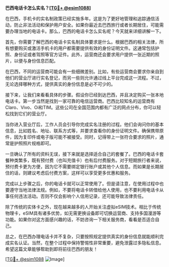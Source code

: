 **巴西电话卡怎么实名？[[TG💪+ @esim1088](https://t.me/s/esim1088)]**

在巴西，手机卡的实名制政策已经实施多年。这是为了更好地管理和追踪通信活动，防止非法活动和保护用户安全。如果你最近去巴西旅行或者长期居住，可能需要办理当地的电话卡。那么，巴西的电话卡怎么实名呢？今天就来详细讲解一下。

首先，你需要了解巴西的电话卡实名制具体要求是什么。根据巴西的相关法律，所有想要购买或激活手机卡的用户都需要提供有效的身份证明文件。这通常包括护照、身份证或者驾照等官方证件。此外，运营商还会要求用户提供一张近期的照片，以便与身份信息匹配。

在巴西，不同的运营商可能会有一些细微差别。比如，有些运营商会要求你亲自到他们的营业厅进行实名登记，而另一些则允许通过线上平台完成这一流程。不过，无论选择哪种方式，提供真实的身份信息是必不可少的。

接下来，让我们来看看具体的步骤。假设你已经到达巴西，并且决定购买一张本地电话卡。第一步当然是找到一家可靠的电信运营商。巴西比较知名的运营商有Claro、Vivo、Oi和TIM。这些公司在全国范围内都有广泛的网点分布，你可以轻松找到它们的营业厅。

当你进入营业厅后，工作人员会引导你完成实名注册的过程。他们会询问你的基本信息，比如姓名、地址、联系方式等，并要求查看你的身份证明文件。确保携带原件，因为复印件或电子版可能不被接受。同时，记得带上一张符合要求的照片，通常是护照照片规格即可。

一旦确认了所有的资料无误，接下来就是选择适合自己的套餐了。巴西的电话卡套餐种类繁多，既有预付费（也叫充值卡）也有后付费服务。对于短期旅行者来说，预付费卡更为方便，因为它不需要绑定银行账户或其他个人信息。而如果是长期居住的话，则建议考虑后付费方案，这样可以享受更多优惠和服务。

完成以上步骤之后，你的电话卡就可以正常使用了。但是请注意，在使用过程中也要遵守当地法律法规。例如，不要将电话卡转借给他人使用，也不要利用电话卡从事任何违法活动。否则不仅会影响个人信用记录，还可能导致法律责任。

除了传统的实体卡之外，现在越来越多的人开始关注虚拟eSIM技术。相比于传统物理卡，eSIM具有诸多优势，如无需更换设备即可切换运营商、支持多国漫游等功能。如果你对这方面感兴趣的话，不妨咨询一下相关服务商，看看是否适合自己。

总之，在巴西办理电话卡并不复杂，只要按照规定提供真实的身份信息就能顺利完成实名认证。当然，在整个过程中保持警惕性非常重要，避免泄露过多隐私信息。希望这篇文章能够帮助到即将前往巴西的朋友！

[[TG💪+ @esim1088](https://t.me/s/esim1088) ![Image](https://i.postimg.cc/4NQfJmqS/Snipaste-2025-05-13-00-14-12.png)]
